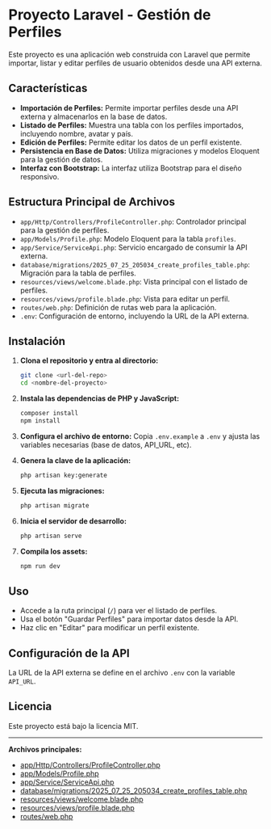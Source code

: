 # Proyecto Laravel - Gestión de Perfiles

Este proyecto es una aplicación web construida con Laravel que permite importar, listar y editar perfiles de usuario obtenidos desde una API externa.

## Características

- **Importación de Perfiles:** Permite importar perfiles desde una API externa y almacenarlos en la base de datos.
- **Listado de Perfiles:** Muestra una tabla con los perfiles importados, incluyendo nombre, avatar y país.
- **Edición de Perfiles:** Permite editar los datos de un perfil existente.
- **Persistencia en Base de Datos:** Utiliza migraciones y modelos Eloquent para la gestión de datos.
- **Interfaz con Bootstrap:** La interfaz utiliza Bootstrap para el diseño responsivo.

## Estructura Principal de Archivos

- `app/Http/Controllers/ProfileController.php`: Controlador principal para la gestión de perfiles.
- `app/Models/Profile.php`: Modelo Eloquent para la tabla `profiles`.
- `app/Service/ServiceApi.php`: Servicio encargado de consumir la API externa.
- `database/migrations/2025_07_25_205034_create_profiles_table.php`: Migración para la tabla de perfiles.
- `resources/views/welcome.blade.php`: Vista principal con el listado de perfiles.
- `resources/views/profile.blade.php`: Vista para editar un perfil.
- `routes/web.php`: Definición de rutas web para la aplicación.
- `.env`: Configuración de entorno, incluyendo la URL de la API externa.

## Instalación

1. **Clona el repositorio y entra al directorio:**
   ```sh
   git clone <url-del-repo>
   cd <nombre-del-proyecto>
   ```

2. **Instala las dependencias de PHP y JavaScript:**
   ```sh
   composer install
   npm install
   ```

3. **Configura el archivo de entorno:**
   Copia `.env.example` a `.env` y ajusta las variables necesarias (base de datos, API_URL, etc).

4. **Genera la clave de la aplicación:**
   ```sh
   php artisan key:generate
   ```

5. **Ejecuta las migraciones:**
   ```sh
   php artisan migrate
   ```

6. **Inicia el servidor de desarrollo:**
   ```sh
   php artisan serve
   ```

7. **Compila los assets:**
   ```sh
   npm run dev
   ```

## Uso

- Accede a la ruta principal (`/`) para ver el listado de perfiles.
- Usa el botón "Guardar Perfiles" para importar datos desde la API.
- Haz clic en "Editar" para modificar un perfil existente.

## Configuración de la API

La URL de la API externa se define en el archivo `.env` con la variable `API_URL`.

## Licencia

Este proyecto está bajo la licencia MIT.

---

**Archivos principales:**
- [app/Http/Controllers/ProfileController.php](app/Http/Controllers/ProfileController.php)
- [app/Models/Profile.php](app/Models/Profile.php)
- [app/Service/ServiceApi.php](app/Service/ServiceApi.php)
- [database/migrations/2025_07_25_205034_create_profiles_table.php](database/migrations/2025_07_25_205034_create_profiles_table.php)
- [resources/views/welcome.blade.php](resources/views/welcome.blade.php)
- [resources/views/profile.blade.php](resources/views/profile.blade.php)
- [routes/web.php](routes/web.php)
